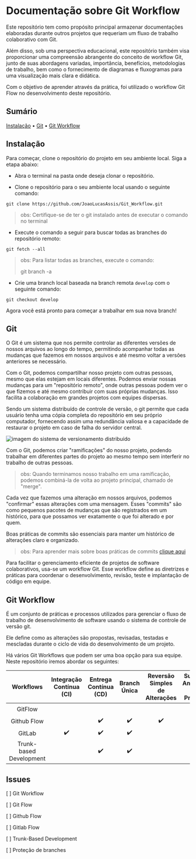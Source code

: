 # Documentação sobre Git Workflow

Este repositório tem como propósito principal armazenar documentações elaboradas durante outros projetos que requeriam um fluxo de trabalho colaborativo com Git.

Além disso, sob uma perspectiva educacional, este repositório também visa proporcionar uma compreensão abrangente do conceito de workflow Git, junto de suas abordagens variadas, importância, benefícios, metodologias de trabalho, bem como o fornecimento de diagramas e fluxogramas para uma visualização mais clara e didática.

Com o objetivo de aprender através da prática, foi utilizado o workflow Git Flow no desenvolvimento deste repositório.

## Sumário

[Instalação](#instalação) • [Git](#git) • [Git Workflow](#git-workflow)

## Instalação

Para começar, clone o repositório do projeto em seu ambiente local. Siga a etapa abaixo:

* Abra o terminal na pasta onde deseja clonar o repositório.

* Clone o repositório para o seu ambiente local usando o seguinte comando:

```git
git clone https://github.com/JoaoLucasAssis/Git_Workflow.git
```

> obs: Certifique-se de ter o git instalado antes de executar o comando no terminal

* Execute o comando a seguir para buscar todas as branches do repositório remoto:

```git
git fetch --all
```

> obs: Para listar todas as branches, execute o comando:
>
> git branch -a

* Crie uma branch local baseada na branch remota `develop` com o seguinte comando:

```git
git checkout develop
```

Agora você está pronto para começar a trabalhar em sua nova branch!

## Git

O Git é um sistema que nos permite controlar as diferentes versões de nossos arquivos ao longo do tempo, permitindo acompanhar todas as mudanças que fazemos em nossos arquivos e até mesmo voltar a versões anteriores se necessário.

Com o Git, podemos compartilhar nosso projeto com outras pessoas, mesmo que elas estejam em locais diferentes. Podemos enviar nossas mudanças para um "repositório remoto", onde outras pessoas podem ver o que fizemos e até mesmo contribuir com suas próprias mudanças. Isso facilita a colaboração em grandes projetos com equipes dispersas.

Sendo um sistema distribuído de controle de versão, o git permite que cada usuário tenha uma cópia completa do repositório em seu próprio computador, fornecendo assim uma redundância valiosa e a capacidade de restaurar o projeto em caso de falha do servidor central.

![imagem do sistema de versionamento distribuído](https://git-scm.com/book/en/v2/images/distributed.png)

Com o Git, podemos criar "ramificações" do nosso projeto, podendo trabalhar em diferentes partes do projeto ao mesmo tempo sem interferir no trabalho de outras pessoas. 
> obs: Quando terminamos nosso trabalho em uma ramificação, podemos combiná-la de volta ao projeto principal, chamado de "merge".

Cada vez que fazemos uma alteração em nossos arquivos, podemos "confirmar" essas alterações com uma mensagem. Esses "commits" são como pequenos pacotes de mudanças que são registrados em um histórico, para que possamos ver exatamente o que foi alterado e por quem.

Boas práticas de commits são essenciais para manter um histórico de alterações claro e organizado.
> obs: Para aprender mais sobre boas práticas de commits [clique aqui](https://github.com/JoaoLucasAssis/Git_Workflow/blob/develop/commits.md)

Para facilitar o gerenciamento eficiente de projetos de software colaborativos, usa-se um workflow Git. Esse workflow define as diretrizes e práticas para coordenar o desenvolvimento, revisão, teste e implantação de código em equipe.

## Git Workflow

É um conjunto de práticas e processos utilizados para gerenciar o fluxo de trabalho de desenvolvimento de software usando o sistema de controle de versão git.

Ele define como as alterações são propostas, revisadas, testadas e mescladas durante o ciclo de vida do desenvolvimento de um projeto.

Há vários Git Workflows que podem ser uma boa opção para sua equipe. Neste repositório iremos abordar os seguintes:

[
Eu não tenho certeza de nada que está marcado nessa tabela
_
CONFIRMAR ANTES DE MUDAR A VISIBILIDADE DO REPOSITÓRIO
_
]: #

|Workflows     |Integração Contínua (CI)|Entrega Contínua (CD)|Branch Única|Reversão Simples de Alterações|Suporte a Ambientes de Produção|Automação de Testes|Facilidade de Uso|Flexibiliade|Estabilidade|Automatização|Simplicidade|Agilidade|
|:------------:|:----------------------:|:-------------------:|:----------:|:----------------------------:|:-----------------------------:|:-----------------:|:---------------:|:----------:|:----------:|:-----------:|:----------:|:-------:|
|GitFlow       |                        |                     |            |                              |:heavy_check_mark:             |:heavy_check_mark: |                 |            |:heavy_check_mark:|:heavy_check_mark:|            |         |
|Github Flow   |                        |:heavy_check_mark:   |:heavy_check_mark:|:heavy_check_mark:      |                               |:heavy_check_mark: |:heavy_check_mark:|:heavy_check_mark:|            |:heavy_check_mark:|:heavy_check_mark:|         |
|GitLab        |:heavy_check_mark:      |:heavy_check_mark:   |:heavy_check_mark:|                        |:heavy_check_mark:             |:heavy_check_mark: |                 |            |:heavy_check_mark:|:heavy_check_mark:|            |         |
|Trunk-based Development|               |:heavy_check_mark:   |:heavy_check_mark:|                        |                               |                   |                 |            |            |             |:heavy_check_mark:|:heavy_check_mark:|

## Issues

[ ] Git Workflow

[ ] Git Flow

[ ] Github Flow

[ ] Gitlab Flow

[ ] Trunk-Based Development

[ ] Proteção de branches
